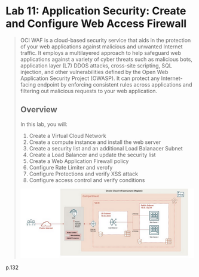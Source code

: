 # Lab 11: Application Security: Create and Configure Web Access Firewall

> OCI WAF is a cloud-based security service that aids in the protection of your web applications against malicious and unwanted Internet traffic. It employs a multilayered approach to help safeguard web applications against a variety of cyber threats such as malicious bots, application layer (L7) DDOS attacks, cross-site scripting, SQL injection, and other vulnerabilities defined by the Open Web Application Security Project (OWASP). It can protect any Internet-facing endpoint by enforcing consistent rules across applications and filtering out malicious requests to your web application.
>
> ## Overview
>
> In this lab, you will:
>
> 1. Create a Virtual Cloud Network
> 1. Create a compute instance and install the web server
> 1. Create a security list and an additional Load Balanacer Subnet
> 1. Create a Load Balancer and update the security list
> 1. Create a Web Application Firewall policy
> 1. Configure Rate Limiter and verofy
> 1. Configure Protections and verify XSS attack
> 1. Configure access control and verify conditions
>
> ![Lab layout](Lab_11.png)

p.132